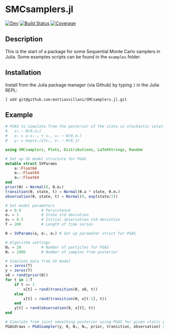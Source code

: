 # SMCsamplers.jl

[![Dev](https://img.shields.io/badge/docs-dev-blue.svg)](https://mattiasvillani.github.io/SMCsamplers.jl/dev/)
[![Build Status](https://github.com/mattiasvillani/SMCsamplers.jl/actions/workflows/CI.yml/badge.svg?branch=main)](https://github.com/mattiasvillani/SMCsamplers.jl/actions/workflows/CI.yml?query=branch%3Amain)
[![Coverage](https://codecov.io/gh/mattiasvillani/SMCsamplers.jl/branch/main/graph/badge.svg)](https://codecov.io/gh/mattiasvillani/SMCsamplers.jl)

## Description

This is the start of a package for some Sequential Monte Carlo samplers in Julia. Some examples scripts can be found in the `examples` folder.

## Installation
Install from the Julia package manager (via Github) by typing `]` in the Julia REPL:
```
] add git@github.com:mattiasvillani/SMCsamplers.jl.git
```

## Example
```julia
# PGAS to simulate from the posterior of the state in stochastic volatility (SV) model:
#   x₀ ∼ N(0,σ₀)
#   xₜ = a⋅xₜ₋₁ + νₜ, νₜ ∼ N(0,σᵥ)
#   yₜ = exp(xₜ/2)εₜ, εₜ ∼ N(0,1)

using SMCsamplers, Plots, Distributions, LaTeXStrings, Random

# Set up SV model structure for PGAS
mutable struct SVParams 
    a::Float64
    σᵥ::Float64
    σ₀::Float64
end
prior(θ) = Normal(0, θ.σ₀)
transition(θ, state, t) = Normal(θ.a * state, θ.σᵥ)  
observation(θ, state, t) = Normal(0, exp(state/2))

# Set model parameters
a = 0.9         # Persistence
σᵥ = 1          # State std deviation
σ₀ = 0.5        # Initial observation std deviation
T = 200         # Length of time series

θ = SVParams(a, σᵥ, σₑ) # Set up parameter struct for PGAS

# Algorithm settings
Nₚ = 20         # Number of particles for PGAS
Nₛ = 1000       # Number of samples from posterior

# Simulate data from SV model
x = zeros(T)
y = zeros(T)
x0 = rand(prior(θ))
for t in 1:T
    if t == 1
        x[t] = rand(transition(θ, x0, t))
    else
        x[t] = rand(transition(θ, x[t-1], t))
    end
    y[t] = rand(observation(θ, x[t], t))
end 

# Simulate from joint smoothing posterior using PGAS for given static parameters
PGASdraws = PGASsampler(y, θ, Nₛ, Nₚ, prior, transition, observation) # returns (T, 1, Nₛ) array

```
